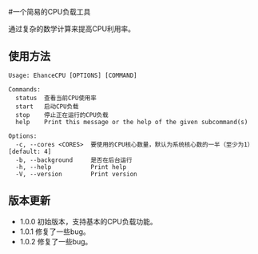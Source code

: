 #一个简易的CPU负载工具

通过复杂的数学计算来提高CPU利用率。

## 使用方法

```text
Usage: EhanceCPU [OPTIONS] [COMMAND]

Commands:
  status  查看当前CPU使用率
  start   启动CPU负载
  stop    停止正在运行的CPU负载
  help    Print this message or the help of the given subcommand(s)

Options:
  -c, --cores <CORES>  要使用的CPU核心数量，默认为系统核心数的一半（至少为1） [default: 4]
  -b, --background     是否在后台运行
  -h, --help           Print help
  -V, --version        Print version

```

## 版本更新
- 1.0.0 初始版本，支持基本的CPU负载功能。
- 1.0.1 修复了一些bug。
- 1.0.2 修复了一些bug。